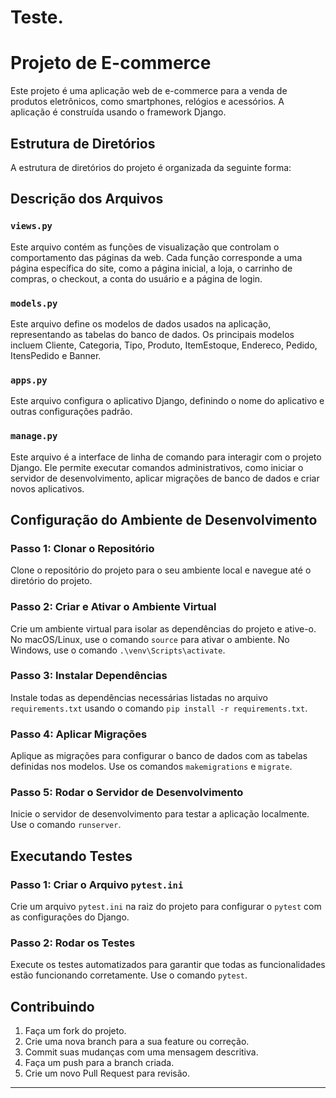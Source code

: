 # Teste.

# Projeto de E-commerce

Este projeto é uma aplicação web de e-commerce para a venda de produtos eletrônicos, como smartphones, relógios e acessórios. A aplicação é construída usando o framework Django.


## Estrutura de Diretórios

A estrutura de diretórios do projeto é organizada da seguinte forma:


## Descrição dos Arquivos

### `views.py`

Este arquivo contém as funções de visualização que controlam o comportamento das páginas da web. Cada função corresponde a uma página específica do site, como a página inicial, a loja, o carrinho de compras, o checkout, a conta do usuário e a página de login.

### `models.py`

Este arquivo define os modelos de dados usados na aplicação, representando as tabelas do banco de dados. Os principais modelos incluem Cliente, Categoria, Tipo, Produto, ItemEstoque, Endereco, Pedido, ItensPedido e Banner.

### `apps.py`

Este arquivo configura o aplicativo Django, definindo o nome do aplicativo e outras configurações padrão.

### `manage.py`

Este arquivo é a interface de linha de comando para interagir com o projeto Django. Ele permite executar comandos administrativos, como iniciar o servidor de desenvolvimento, aplicar migrações de banco de dados e criar novos aplicativos.

## Configuração do Ambiente de Desenvolvimento

### Passo 1: Clonar o Repositório

Clone o repositório do projeto para o seu ambiente local e navegue até o diretório do projeto.

### Passo 2: Criar e Ativar o Ambiente Virtual

Crie um ambiente virtual para isolar as dependências do projeto e ative-o. No macOS/Linux, use o comando `source` para ativar o ambiente. No Windows, use o comando `.\venv\Scripts\activate`.

### Passo 3: Instalar Dependências

Instale todas as dependências necessárias listadas no arquivo `requirements.txt` usando o comando `pip install -r requirements.txt`.

### Passo 4: Aplicar Migrações

Aplique as migrações para configurar o banco de dados com as tabelas definidas nos modelos. Use os comandos `makemigrations` e `migrate`.

### Passo 5: Rodar o Servidor de Desenvolvimento

Inicie o servidor de desenvolvimento para testar a aplicação localmente. Use o comando `runserver`.

## Executando Testes

### Passo 1: Criar o Arquivo `pytest.ini`

Crie um arquivo `pytest.ini` na raiz do projeto para configurar o `pytest` com as configurações do Django.

### Passo 2: Rodar os Testes

Execute os testes automatizados para garantir que todas as funcionalidades estão funcionando corretamente. Use o comando `pytest`.

## Contribuindo

1. Faça um fork do projeto.
2. Crie uma nova branch para a sua feature ou correção.
3. Commit suas mudanças com uma mensagem descritiva.
4. Faça um push para a branch criada.
5. Crie um novo Pull Request para revisão.

---


